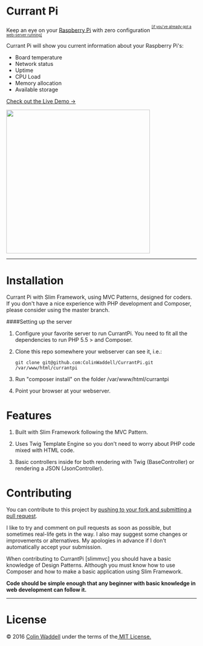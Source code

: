Currant Pi
=========
Keep an eye on your [Raspberry Pi](https://www.raspberrypi.org/) with zero configuration <sup><sup>[\[if you've already got a web-server running\]](#installation)</sup></sup>

Currant Pi will show you current information about your Raspberry Pi's:

 * Board temperature
 * Network status
 * Uptime
 * CPU Load
 * Memory allocation
 * Available storage

[Check out the Live Demo &rarr;](http://ukube.colinwaddell.com/rpiinfo/) 

<a href="http://ukube.colinwaddell.com/rpiinfo/">
  <img src="https://raw.githubusercontent.com/ColinWaddell/CurrantPi/screenshots/img/screenshot.png" width="380"/>
</a>
 
<hr />

Installation
================================
Currant Pi with Slim Framework, using MVC Patterns, designed for coders.
If you don't have a nice experience with PHP development and Composer, please consider using the master branch.

####Setting up the server
1. Configure your favorite server to run CurrantPi. You need to fit all the dependencies to run PHP 5.5 > and Composer.

2. Clone this repo somewhere your webserver can see it, i.e.:

    ````
    git clone git@github.com:ColinWaddell/CurrantPi.git /var/www/html/currantpi
    ````
3. Run "composer install" on the folder /var/www/html/currantpi

3. Point your browser at your webserver.

Features
================================
1. Built with Slim Framework following the MVC Pattern.

2. Uses Twig Template Engine so you don't need to worry about PHP code mixed with HTML code.

3. Basic controllers inside for both rendering with Twig (BaseController) or rendering a JSON (JsonController).


Contributing
============
You can contribute to this project by [pushing to your fork and submitting a pull request](https://guides.github.com/activities/contributing-to-open-source/).

I like to try and comment on pull requests as soon as possible, but sometimes real-life gets in the way. I also may suggest some changes or improvements or alternatives. My apologies in advance if I don't automatically accept your submission.

When contributing to CurrantPi [slimmvc] you should have a basic knowledge of Design Patterns. Although you must know how to use Composer and how to make a basic application using Slim Framework.

**Code should be simple enough that any beginner with basic knowledge in web development can follow it.**

<hr />

License
=======
<p>&copy; 2016 <a href="http://colinwaddell.com/">Colin Waddell</a> under the terms of the<a href="https://github.com/ColinWaddell/RPi-Board-Info/blob/master/LICENSE.md"> MIT License.</a>